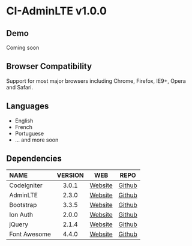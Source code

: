 # CI-AdminLTE v1.0.0

## Demo

Coming soon

## Browser Compatibility
Support for most major browsers including Chrome, Firefox, IE9+, Opera and Safari.

## Languages
  * English
  * French
  * Portuguese
  * ... and more soon
 
## Dependencies
| NAME | VERSION | WEB | REPO |
| :--- | :---: | :---: | :---: |
| CodeIgniter | 3.0.1 | [Website](http://codeigniter.com) | [Github](https://github.com/bcit-ci/CodeIgniter/)
| AdminLTE | 2.3.0 | [Website](https://almsaeedstudio.com) | [Github](https://github.com/almasaeed2010/AdminLTE/)
| Bootstrap | 3.3.5 | [Website](http://getbootstrap.com) | [Github](https://github.com/twbs/bootstrap)
| Ion Auth | 2.0.0 | [Website](http://benedmunds.com/ion_auth) | [Github](https://github.com/benedmunds/CodeIgniter-Ion-Auth)
| jQuery | 2.1.4 | [Website](http://jquery.com) | [Github](https://github.com/jquery/jquery)
| Font Awesome | 4.4.0 | [Website](http://fortawesome.github.io/Font-Awesome/) | [Github](https://github.com/FortAwesome/Font-Awesome)
